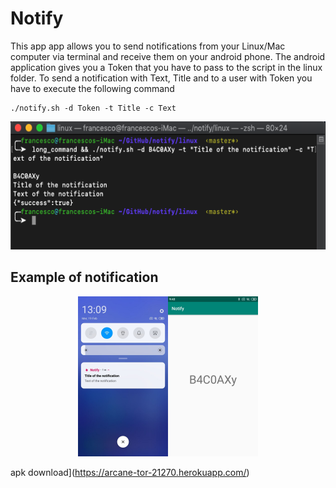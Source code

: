 # Notify
This app app allows you to send notifications from your Linux/Mac computer via terminal and receive them on your android phone. The android application gives you a Token that you have to pass to the script in the linux folder.
To send a notification with Text, Title and to a user with Token you have to execute the following command

```
./notify.sh -d Token -t Title -c Text
```
<p align="center"><img src= "./media/usage_example.png" width="587px" height="205px">

 

## Example of notification

<p align="center">
  <img src= "./media/Notification_example.jpg" width="144px" height="256px"><img src= "./media/token.jpg" width="144px" height="256px">



apk download](https://arcane-tor-21270.herokuapp.com/)


